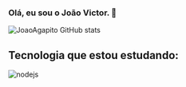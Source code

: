 ### Olá, eu sou o João Victor. 🖖 
![JoaoAgapito GitHub stats](https://github-readme-stats.vercel.app/api?username=joaoagapito&show_icons=true&theme=dark)

## Tecnologia que estou estudando:

<img align="center" alt="nodejs" src="https://img.shields.io/badge/Kotlin-0095D5?&style=for-the-badge&logo=kotlin&logoColor=white" data-canonical-src="https://img.shields.io/badge/Node.js-43853D?style=for-the-badge&amp;logo=node.js&amp;logoColor=white" style="max-width: 100%;">

